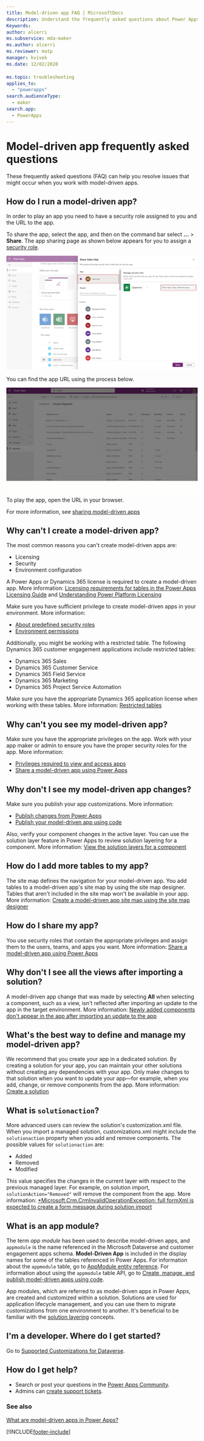 ```yaml
---
title: Model-driven app FAQ | MicrosoftDocs
description: Understand the frequently asked questions about Power Apps model-driven apps
Keywords: 
author: alcerri
ms.subservice: mda-maker
ms.author: alcerri
ms.reviewer: matp
manager: kvivek
ms.date: 12/02/2020

ms.topic: troubleshooting
applies_to: 
  - "powerapps"
search.audienceType: 
  - maker
search.app: 
  - PowerApps
---
```

# Model-driven app frequently asked questions

These frequently asked questions (FAQ) can help you resolve issues that might occur when you work with model-driven apps.

## How do I run a model-driven app?

In order to play an app you need to have a security role assigned to you and the URL to the app.

To share the app, select the app, and then on the command bar select **...** > **Share**. The app sharing page as shown below appears for you to assign a [security role](../model-driven-apps/model-driven-app-glossary.md#security-role).

!["Sharing a model driven app"](media/share-model-driven-app/share-app.png "Sharing a model driven app")

You can find the app URL using the process below.

!["Acquiring the link for a model-driven app"](media/share-model-driven-app/app-designer-copy-web-url-process.gif "Acquiring the link for a model-driven app")
To play the app, open the URL in your browser.

For more information, see [sharing model-driven apps](share-model-driven-app.md)

## Why can't I create a model-driven app?

The most common reasons you can't create model-driven apps are:

* Licensing
* Security
* Environment configuration

A Power Apps or Dynamics 365 license is required to create a model-driven app. More information: [Licensing requirements for tables in the Power Apps Licensing Guide](https://go.microsoft.com/fwlink/p/?linkid=2085130) and [Understanding Power Platform Licensing](/microsoft-365/community/powerplatformlicensingforcitizendeveloper)

Make sure you have sufficient privilege to create model-driven apps in your environment. More information:

* [About predefined security roles](share-model-driven-app.md#about-predefined-security-roles)
* [Environment permissions](/power-platform/admin/environments-overview#environment-permissions)

Additionally, you might be working with a restricted table. The following Dynamics 365 customer engagement applications include restricted tables:

* Dynamics 365 Sales
* Dynamics 365 Customer Service
* Dynamics 365 Field Service
* Dynamics 365 Marketing
* Dynamics 365 Project Service Automation

Make sure you have the appropriate Dynamics 365 application license when working with these tables. More information: [Restricted tables](../data-platform/data-platform-entity-licenses.md#restricted-tables)

## Why can't you see my model-driven app?

Make sure you have the appropriate privileges on the app. Work with your app maker or admin to ensure you have the proper security roles for the app.
More information:

* [Privileges required to view and access apps](app-visibility-privileges.md)
* [Share a model-driven app using Power Apps](share-model-driven-app.md)

## Why don't I see my model-driven app changes?

Make sure you publish your app customizations. More information:

* [Publish changes from Power Apps](../data-platform/create-solution.md#publish-changes)
* [Publish your model-driven app using code](../../developer/model-driven-apps/create-manage-model-driven-apps-using-code.md#publish-your-model-driven-app)

Also, verify your component changes in the active layer. You can use the solution layer feature in Power Apps to review solution layering for a component. More information: [View the solution layers for a component](../data-platform/solution-layers.md#view-the-solution-layers-for-a-component)

## How do I add more tables to my app?

The site map defines the navigation for your model-driven app. You add tables to a model-driven app's site map by using the site map designer. Tables that aren't included in the site map won't be available in your app. More information: [Create a model-driven app site map using the site map designer](create-site-map-app.md)

## How do I share my app?

You use security roles that contain the appropriate privileges and assign them to the users, teams, and apps you want. More information: [Share a model-driven app using Power Apps](share-model-driven-app.md)

## Why don't I see all the views after importing a solution?

A model-driven app change that was made by selecting **All** when selecting a component, such as a view, isn't reflected after importing an update to the app in the target environment. More information: [Newly added components don't appear in the app after importing an update to the app](../data-platform/import-update-export-solutions.md#newly-added-components-dont-appear-in-the-app-after-importing-an-update-to-the-app)

## What's the best way to define and manage my model-driven app?

We recommend that you create your app in a dedicated solution. By creating a solution for your app, you can maintain your other solutions without creating any dependencies with your app. Only make changes to that solution when you want to update your app&mdash;for example, when you add, change, or remove components from the app. More information: [Create a solution](../data-platform/create-solution.md)

## What is `solutionaction`?

More advanced users can review the solution's customization.xml file. When you import a managed solution, customizations.xml might include the `solutionaction` property when you add and remove components. The possible values for `solutionaction` are:

* Added
* Removed
* Modified

This value specifies the changes in the current layer with respect to the previous managed layer. For example, on solution import, `solutionAction="Removed"` will remove the component from the app. More information: [*Microsoft.Crm.CrmInvalidOperationException: full formXml is expected to create a form message during solution import](../data-platform/import-update-export-solutions.md#microsoftcrmcrminvalidoperationexception-full-formxml-is-expected-to-create-a-form--message-during-solution-import)

## What is an app module?

The term *app module* has been used to describe model-driven apps, and `appmodule` is the name referenced in the Microsoft Dataverse and customer engagement apps schema. **Model-Driven App** is included in the display names for some of the tables referenced in Power Apps. For information about the `appmodule` table, go to [AppModule entity reference](../../developer/data-platform/reference/entities/appmodule.md). For information about using the `appmodule` table API, go to [Create, manage, and publish model-driven apps using code](../../developer/model-driven-apps/create-manage-model-driven-apps-using-code.md).

App modules, which are referred to as model-driven apps in Power Apps, are created and customized within a solution. Solutions are used for application lifecycle management, and you can use them to migrate customizations from one environment to another. It's beneficial to be familiar with the [solution layering](/power-platform/alm/solution-layers-alm) concepts.

## I'm a developer. Where do I get started?

Go to [Supported Customizations for Dataverse](../../developer/data-platform/supported-customizations.md).

## How do I get help?

* Search or post your questions in the [Power Apps Community](https://powerusers.microsoft.com/t5/Power-Apps-Community/ct-p/PowerApps1).
* Admins can [create support tickets](https://admin.powerplatform.microsoft.com/support).

### See also

[What are model-driven apps in Power Apps?](model-driven-app-overview.md)

[!INCLUDE[footer-include](../../includes/footer-banner.md)]